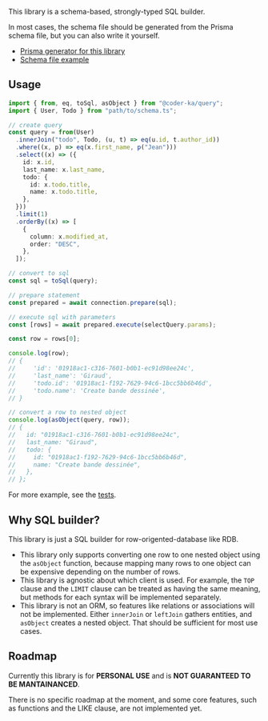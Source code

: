 This library is a schema-based, strongly-typed SQL builder.

In most cases, the schema file should be generated from the Prisma schema file, but you can also write it yourself.

- [Prisma generator for this library](https://www.npmjs.com/package/@coder-ka/prisma-query)
- [Schema file example](https://github.com/coder-ka/query/blob/main/tests/test-db/schema.ts)

## Usage

```ts
import { from, eq, toSql, asObject } from "@coder-ka/query";
import { User, Todo } from "path/to/schema.ts";

// create query
const query = from(User)
  .innerJoin("todo", Todo, (u, t) => eq(u.id, t.author_id))
  .where((x, p) => eq(x.first_name, p("Jean")))
  .select((x) => ({
    id: x.id,
    last_name: x.last_name,
    todo: {
      id: x.todo.title,
      name: x.todo.title,
    },
  }))
  .limit(1)
  .orderBy((x) => [
    {
      column: x.modified_at,
      order: "DESC",
    },
  ]);

// convert to sql
const sql = toSql(query);

// prepare statement
const prepared = await connection.prepare(sql);

// execute sql with parameters
const [rows] = await prepared.execute(selectQuery.params);

const row = rows[0];

console.log(row);
// {
//     'id': '01918ac1-c316-7601-b0b1-ec91d98ee24c',
//     'last_name': 'Giraud',
//     'todo.id': '01918ac1-f192-7629-94c6-1bcc5bb6b46d',
//     'todo.name': 'Create bande dessinée',
// }

// convert a row to nested object
console.log(asObject(query, row));
// {
//   id: "01918ac1-c316-7601-b0b1-ec91d98ee24c",
//   last_name: "Giraud",
//   todo: {
//     id: "01918ac1-f192-7629-94c6-1bcc5bb6b46d",
//     name: "Create bande dessinée",
//   },
// };
```

For more example, see the [tests](https://github.com/coder-ka/query/blob/main/tests/index.ts).

## Why SQL builder?

This library is just a SQL builder for row-origented-database like RDB.

- This library only supports converting one row to one nested object using the `asObject` function, because mapping many rows to one object can be expensive depending on the number of rows.
- This library is agnostic about which client is used. For example, the `TOP` clause and the `LIMIT` clause can be treated as having the same meaning, but methods for each syntax will be implemented separately.
- This library is not an ORM, so features like relations or associations will not be implemented. Either `innerJoin` or `leftJoin` gathers entities, and `asObject` creates a nested object. That should be sufficient for most use cases.

## Roadmap

Currently this library is for **PERSONAL USE** and is **NOT GUARANTEED TO BE MANTAINANCED**.

There is no specific roadmap at the moment, and some core features, such as functions and the LIKE clause, are not implemented yet.
